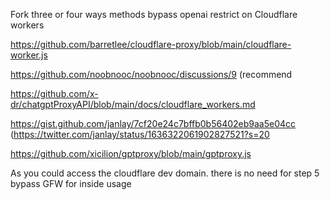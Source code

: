 Fork three or four ways methods bypass openai restrict on Cloudflare workers 

https://github.com/barretlee/cloudflare-proxy/blob/main/cloudflare-worker.js

https://github.com/noobnooc/noobnooc/discussions/9  (recommend 

https://github.com/x-dr/chatgptProxyAPI/blob/main/docs/cloudflare_workers.md 

https://gist.github.com/janlay/7cf20e24c7bffb0b56402eb9aa5e04cc  (https://twitter.com/janlay/status/1636322061902827521?s=20 

https://github.com/xicilion/gptproxy/blob/main/gptproxy.js

As you could access the cloudflare dev domain. there is no need for step 5 bypass GFW for inside usage

